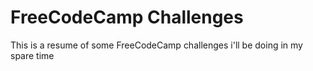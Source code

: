 # FreeCodeCamp Challenges

This is a resume of some FreeCodeCamp challenges i'll be doing in my spare time
